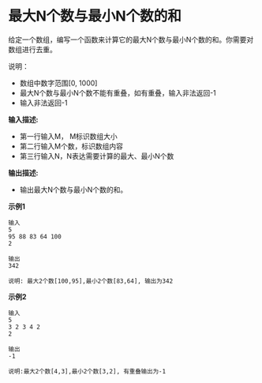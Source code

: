 # 最大N个数与最小N个数的和 

给定一个数组，编写一个函数来计算它的最大N个数与最小N个数的和。你需要对数组进行去重。

说明：

- 数组中数字范围[0, 1000]
- 最大N个数与最小N个数不能有重叠，如有重叠，输入非法返回-1
- 输入非法返回-1

**输入描述:**

- 第一行输入M， M标识数组大小
- 第二行输入M个数，标识数组内容
- 第三行输入N，N表达需要计算的最大、最小N个数

**输出描述:**

- 输出最大N个数与最小N个数的和。

**示例1**

```
输入
5
95 88 83 64 100
2

输出
342

说明: 最大2个数[100,95],最小2个数[83,64], 输出为342
```

**示例2**

```
输入
5
3 2 3 4 2
2

输出
-1

说明:最大2个数[4,3],最小2个数[3,2], 有重叠输出为-1
```


